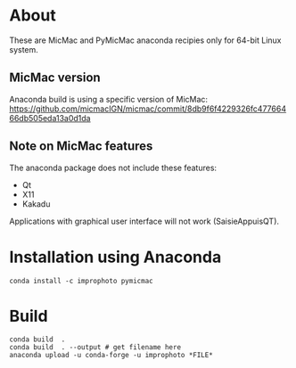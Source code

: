# About
These are MicMac and PyMicMac anaconda recipies only for 64-bit Linux system.

## MicMac version
Anaconda build is using a specific version of MicMac:
https://github.com/micmacIGN/micmac/commit/8db9f6f4229326fc47766466db505eda13a0d1da

## Note on MicMac features
The anaconda package does not include these features:
 - Qt
 - X11
 - Kakadu

Applications with graphical user interface will not work (SaisieAppuisQT).

# Installation using Anaconda
```{r, engine='bash', count_lines}
conda install -c improphoto pymicmac 
```

# Build
```{r, engine='bash', count_lines}
conda build  .
conda build  . --output # get filename here
anaconda upload -u conda-forge -u improphoto *FILE*
```

